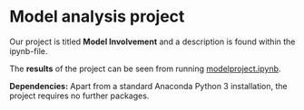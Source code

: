 # Model analysis project

Our project is titled **Model Involvement** and a description is found within the ipynb-file.

The **results** of the project can be seen from running [modelproject.ipynb](modelproject.ipynb).

**Dependencies:** Apart from a standard Anaconda Python 3 installation, the project requires no further packages.
